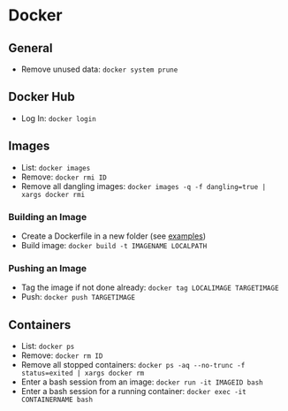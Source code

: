 # Docker

## General

* Remove unused data: `docker system prune`

## Docker Hub

* Log In: `docker login`

## Images

* List: `docker images`
* Remove: `docker rmi ID`
* Remove all dangling images: `docker images -q -f dangling=true | xargs docker rmi`

### Building an Image

* Create a Dockerfile in a new folder (see [examples](./examples))
* Build image: `docker build -t IMAGENAME LOCALPATH`

### Pushing an Image

* Tag the image if not done already: `docker tag LOCALIMAGE TARGETIMAGE`
* Push: `docker push TARGETIMAGE`

## Containers

* List: `docker ps`
* Remove: `docker rm ID`
* Remove all stopped containers: `docker ps -aq --no-trunc -f status=exited | xargs docker rm`
* Enter a bash session from an image: `docker run -it IMAGEID bash`
* Enter a bash session for a running container: `docker exec -it CONTAINERNAME bash`
